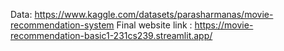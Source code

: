 Data: https://www.kaggle.com/datasets/parasharmanas/movie-recommendation-system
Final website link : https://movie-recommendation-basic1-231cs239.streamlit.app/
